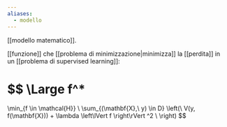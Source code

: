 ```yaml
---
aliases:
  - modello
---
```

[[modello matematico]].

[[funzione]] che [[problema di minimizzazione|minimizza]] la [[perdita]] in un [[problema di supervised learning]]:

$$
\Large
f^* 
=
\min_{f \in \mathcal{H}}
\ 
\sum_{(\mathbf{X},\ y) \in D}
	\left(\ 
		V(y, f(\mathbf{X}))
		+
		\lambda
		\left\lVert
			f
		\right\rVert
		^2
	\ \right)
$$
